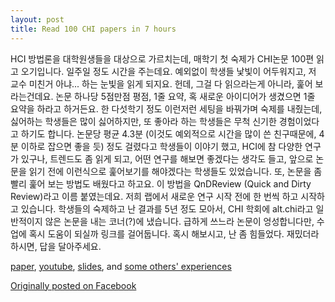 ```yaml
---
layout: post
title: Read 100 CHI papers in 7 hours
---
```


HCI 방법론을 대학원생들을 대상으로 가르치는데, 매학기 첫 숙제가 CHI논문 100편 읽고 오기입니다. 일주일 정도 시간을 주는데요. 예외없이 학생들 낯빛이 어두워지고, 저 교수 미친거 아냐... 하는 눈빛을 읽게 되지요. 헌데, 그걸 다 읽으라는게 아니라, 훑어 보라는건데요. 논문 하나당 5점만점 평점, 1줄 요약, 혹 새로운 아이디어가 생겼으면 1줄 요약을 하라고 하거든요. 한 다섯학기 정도 이런저런 세팅을 바꿔가며 숙제를 내줬는데, 싫어하는 학생들은 많이 싫어하지만, 또 좋아라 하는 학생들은 무척 신기한 경험이었다고 하기도 합니다. 논문당 평균 4.3분 (이것도 예외적으로 시간을 많이 쓴 친구때문에, 4분 이하로 잡으면 좋을 듯) 정도 걸렸다고 학생들이 이야기 했고, HCI에 참 다양한 연구가 있구나, 트렌드도 좀 읽게 되고, 어떤 연구를 해보면 좋겠다는 생각도 들고, 앞으로 논문을 읽기 전에 이런식으로 훑어보기를 해야겠다는 학생들도 있었습니다. 또, 논문을 좀 빨리 훑어 보는 방법도 배웠다고 하고요. 이 방법을 QnDReview (Quick and Dirty Review)라고 이름 붙였는데요. 저희 랩에서 새로운 연구 시작 전에 한 번씩 하고 시작하고 있습니다. 학생들의 숙제하고 난 결과를 5년 정도 모아서, CHI 학회에 alt.chi라고 일반적이지 않은 논문을 내는 코너(?)에 냈습니다. 급하게 쓰느라 논문이 엉성합니다만, 수업에 혹시 도움이 되실까 링크를 걸어둡니다. 혹시 해보시고, 난 좀 힘들었다. 재밌더라 하시면, 답을 달아주세요.

[paper](http://dl.acm.org/citation.cfm?id=2578884), [youtube](https://www.youtube.com/watch?v=5RmRNETY_OY), [slides](http://www.slideshare.net/yijisoo/qndreview-read-100-chi-papers-in-7-hours), and [some others' experiences](http://heidi.ee/HCI/read-100-chi-papers-in-7-hours-is-it-possbile/)

[Originally posted on Facebook](https://www.facebook.com/yijisoo/posts/10100825474858689)
